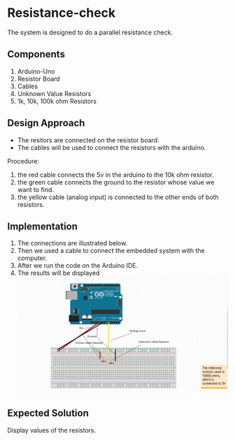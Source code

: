 # Resistance-check

The system is designed to do a parallel resistance check.

## Components

1. Arduino-Uno
2. Resistor Board
3. Cables
4. Unknown Value Resistors
5. 1k, 10k, 100k ohm Resistors

## Design Approach

- The resitors are connected on the resistor board.
- The cables will be used to connect the resistors with the arduino.

Procedure:
1. the red cable connects the 5v in the arduino to the 10k ohm resistor.
2. the green cable connects the ground to the resistor whose value we want to find.
3. the yellow cable (analog input) is connected to the other ends of both resistors.

## Implementation

1. The connections are illustrated below.
2. Then we used a cable to connect the embedded system with the computer.
3. After we run the code on the Arduino IDE.
4. The results will be displayed
![Resistance Check](./images/ResistanceCheck.png)

## Expected Solution
Display values of the resistors.

